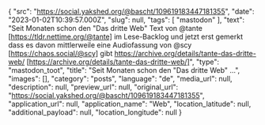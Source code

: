 {
  "src": "https://social.yakshed.org/@bascht/109619183447181355",
  "date": "2023-01-02T10:39:57.000Z",
  "slug": null,
  "tags": [
    "mastodon"
  ],
  "text": "Seit Monaten schon den \"Das dritte Web\" Text von @tante [https://tldr.nettime.org/@tante] im Lese-Backlog und jetzt erst gemerkt dass es davon mittlerweile eine Audiofassung von @scy [https://chaos.social/@scy] gibt https://archive.org/details/tante-das-dritte-web/ [https://archive.org/details/tante-das-dritte-web/]",
  "type": "mastodon_toot",
  "title": "Seit Monaten schon den \"Das dritte Web\" …",
  "images": [],
  "category": "posts",
  "language": "de",
  "media_url": null,
  "description": null,
  "preview_url": null,
  "original_url": "https://social.yakshed.org/@bascht/109619183447181355",
  "application_url": null,
  "application_name": "Web",
  "location_latitude": null,
  "additional_payload": null,
  "location_longitude": null
}